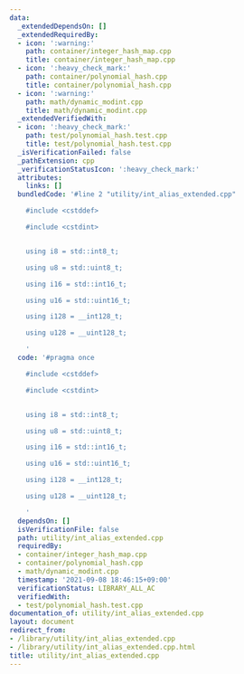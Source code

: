 ```yaml
---
data:
  _extendedDependsOn: []
  _extendedRequiredBy:
  - icon: ':warning:'
    path: container/integer_hash_map.cpp
    title: container/integer_hash_map.cpp
  - icon: ':heavy_check_mark:'
    path: container/polynomial_hash.cpp
    title: container/polynomial_hash.cpp
  - icon: ':warning:'
    path: math/dynamic_modint.cpp
    title: math/dynamic_modint.cpp
  _extendedVerifiedWith:
  - icon: ':heavy_check_mark:'
    path: test/polynomial_hash.test.cpp
    title: test/polynomial_hash.test.cpp
  _isVerificationFailed: false
  _pathExtension: cpp
  _verificationStatusIcon: ':heavy_check_mark:'
  attributes:
    links: []
  bundledCode: '#line 2 "utility/int_alias_extended.cpp"

    #include <cstddef>

    #include <cstdint>


    using i8 = std::int8_t;

    using u8 = std::uint8_t;

    using i16 = std::int16_t;

    using u16 = std::uint16_t;

    using i128 = __int128_t;

    using u128 = __uint128_t;

    '
  code: '#pragma once

    #include <cstddef>

    #include <cstdint>


    using i8 = std::int8_t;

    using u8 = std::uint8_t;

    using i16 = std::int16_t;

    using u16 = std::uint16_t;

    using i128 = __int128_t;

    using u128 = __uint128_t;

    '
  dependsOn: []
  isVerificationFile: false
  path: utility/int_alias_extended.cpp
  requiredBy:
  - container/integer_hash_map.cpp
  - container/polynomial_hash.cpp
  - math/dynamic_modint.cpp
  timestamp: '2021-09-08 18:46:15+09:00'
  verificationStatus: LIBRARY_ALL_AC
  verifiedWith:
  - test/polynomial_hash.test.cpp
documentation_of: utility/int_alias_extended.cpp
layout: document
redirect_from:
- /library/utility/int_alias_extended.cpp
- /library/utility/int_alias_extended.cpp.html
title: utility/int_alias_extended.cpp
---
```

